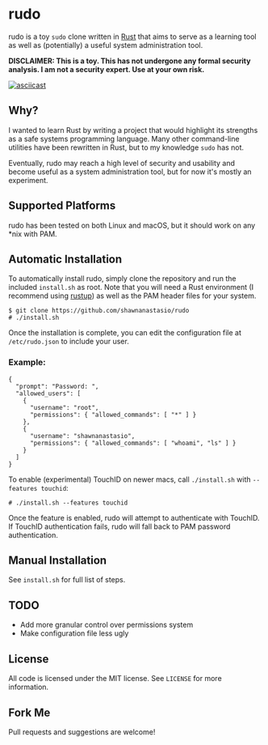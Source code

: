 rudo
====
rudo is a toy `sudo` clone written in [Rust](http://www.rust-lang.org/) that aims to serve as a learning tool as well as (potentially) a useful system administration tool.

**DISCLAIMER: This is a toy. This has not undergone any formal security analysis. I am not a security expert. Use at your own risk.**

[![asciicast](https://asciinema.org/a/awawysk5ksi96c4jhi7ci7aew.png)](https://asciinema.org/a/awawysk5ksi96c4jhi7ci7aew)

Why?
----
I wanted to learn Rust by writing a project that would highlight its strengths as a safe systems programming language. Many other command-line utilities have been rewritten in Rust, but to my knowledge `sudo` has not.

Eventually, rudo may reach a high level of security and usability and become useful as a system administration tool, but for now it's mostly an experiment.

Supported Platforms
-------------------
rudo has been tested on both Linux and macOS, but it should work on any *nix with PAM.

Automatic Installation
----------------------
To automatically install rudo, simply clone the repository and run the included `install.sh` as root. Note that you will need a Rust environment (I recommend using [rustup](https://rustup.rs)) as well as the PAM header files for your system.
```
$ git clone https://github.com/shawnanastasio/rudo
# ./install.sh
```
Once the installation is complete, you can edit the configuration file at `/etc/rudo.json` to include your user.

### Example:
```
{
  "prompt": "Password: ",
  "allowed_users": [
    {
      "username": "root",
      "permissions": { "allowed_commands": [ "*" ] }
    },
    {
      "username": "shawnanastasio",
      "permissions": { "allowed_commands": [ "whoami", "ls" ] }
    }
  ]
}
```

To enable (experimental) TouchID on newer macs, call `./install.sh` with `--features touchid`:
```
# ./install.sh --features touchid
```
Once the feature is enabled, rudo will attempt to authenticate with TouchID. If TouchID authentication fails, rudo will fall back to PAM password authentication.

Manual Installation
-------------------
See `install.sh` for full list of steps.



TODO
----
* Add more granular control over permissions system
* Make configuration file less ugly

License
-------
All code is licensed under the MIT license. See `LICENSE` for more information.

Fork Me
-------
Pull requests and suggestions are welcome!
